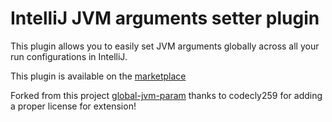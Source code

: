 # IntelliJ JVM arguments setter plugin

This plugin allows you to easily set JVM arguments globally across all your run configurations in IntelliJ.

This plugin is available on the [marketplace](https://plugins.jetbrains.com/plugin/17633-jvm-arguments-setter)

Forked from this project [global-jvm-param](https://github.com/codecly259/jvm-parameter-intellij-plugin) thanks to codecly259 for adding a proper license for extension!
